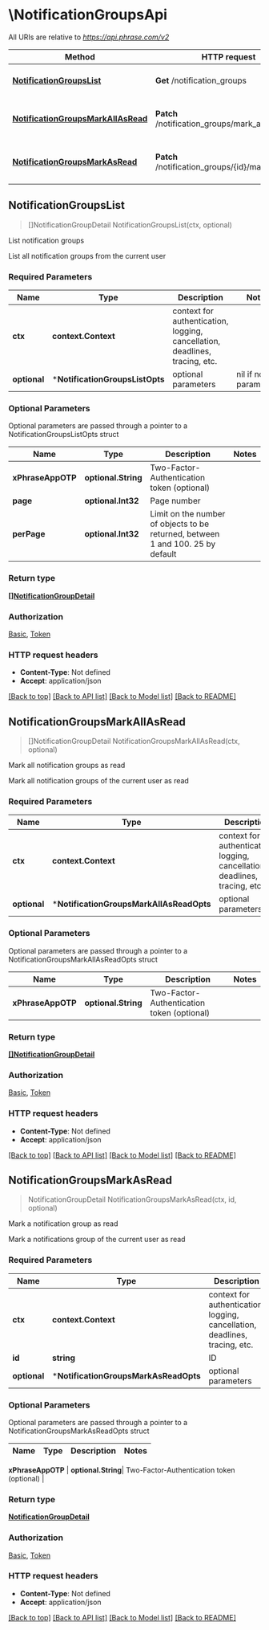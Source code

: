 # \NotificationGroupsApi

All URIs are relative to *https://api.phrase.com/v2*

Method | HTTP request | Description
------------- | ------------- | -------------
[**NotificationGroupsList**](NotificationGroupsApi.md#NotificationGroupsList) | **Get** /notification_groups | List notification groups
[**NotificationGroupsMarkAllAsRead**](NotificationGroupsApi.md#NotificationGroupsMarkAllAsRead) | **Patch** /notification_groups/mark_all_as_read | Mark all notification groups as read
[**NotificationGroupsMarkAsRead**](NotificationGroupsApi.md#NotificationGroupsMarkAsRead) | **Patch** /notification_groups/{id}/mark_as_read | Mark a notification group as read



## NotificationGroupsList

> []NotificationGroupDetail NotificationGroupsList(ctx, optional)

List notification groups

List all notification groups from the current user

### Required Parameters


Name | Type | Description  | Notes
------------- | ------------- | ------------- | -------------
**ctx** | **context.Context** | context for authentication, logging, cancellation, deadlines, tracing, etc.
 **optional** | ***NotificationGroupsListOpts** | optional parameters | nil if no parameters

### Optional Parameters

Optional parameters are passed through a pointer to a NotificationGroupsListOpts struct


Name | Type | Description  | Notes
------------- | ------------- | ------------- | -------------
 **xPhraseAppOTP** | **optional.String**| Two-Factor-Authentication token (optional) | 
 **page** | **optional.Int32**| Page number | 
 **perPage** | **optional.Int32**| Limit on the number of objects to be returned, between 1 and 100. 25 by default | 

### Return type

[**[]NotificationGroupDetail**](NotificationGroupDetail.md)

### Authorization

[Basic](../README.md#Basic), [Token](../README.md#Token)

### HTTP request headers

- **Content-Type**: Not defined
- **Accept**: application/json

[[Back to top]](#) [[Back to API list]](../README.md#documentation-for-api-endpoints)
[[Back to Model list]](../README.md#documentation-for-models)
[[Back to README]](../README.md)


## NotificationGroupsMarkAllAsRead

> []NotificationGroupDetail NotificationGroupsMarkAllAsRead(ctx, optional)

Mark all notification groups as read

Mark all notification groups of the current user as read

### Required Parameters


Name | Type | Description  | Notes
------------- | ------------- | ------------- | -------------
**ctx** | **context.Context** | context for authentication, logging, cancellation, deadlines, tracing, etc.
 **optional** | ***NotificationGroupsMarkAllAsReadOpts** | optional parameters | nil if no parameters

### Optional Parameters

Optional parameters are passed through a pointer to a NotificationGroupsMarkAllAsReadOpts struct


Name | Type | Description  | Notes
------------- | ------------- | ------------- | -------------
 **xPhraseAppOTP** | **optional.String**| Two-Factor-Authentication token (optional) | 

### Return type

[**[]NotificationGroupDetail**](NotificationGroupDetail.md)

### Authorization

[Basic](../README.md#Basic), [Token](../README.md#Token)

### HTTP request headers

- **Content-Type**: Not defined
- **Accept**: application/json

[[Back to top]](#) [[Back to API list]](../README.md#documentation-for-api-endpoints)
[[Back to Model list]](../README.md#documentation-for-models)
[[Back to README]](../README.md)


## NotificationGroupsMarkAsRead

> NotificationGroupDetail NotificationGroupsMarkAsRead(ctx, id, optional)

Mark a notification group as read

Mark a notifications group of the current user as read

### Required Parameters


Name | Type | Description  | Notes
------------- | ------------- | ------------- | -------------
**ctx** | **context.Context** | context for authentication, logging, cancellation, deadlines, tracing, etc.
**id** | **string**| ID | 
 **optional** | ***NotificationGroupsMarkAsReadOpts** | optional parameters | nil if no parameters

### Optional Parameters

Optional parameters are passed through a pointer to a NotificationGroupsMarkAsReadOpts struct


Name | Type | Description  | Notes
------------- | ------------- | ------------- | -------------

 **xPhraseAppOTP** | **optional.String**| Two-Factor-Authentication token (optional) | 

### Return type

[**NotificationGroupDetail**](NotificationGroupDetail.md)

### Authorization

[Basic](../README.md#Basic), [Token](../README.md#Token)

### HTTP request headers

- **Content-Type**: Not defined
- **Accept**: application/json

[[Back to top]](#) [[Back to API list]](../README.md#documentation-for-api-endpoints)
[[Back to Model list]](../README.md#documentation-for-models)
[[Back to README]](../README.md)

